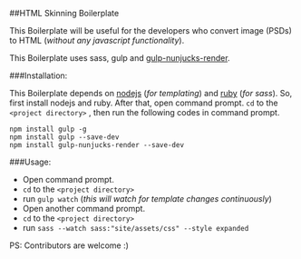 

##HTML Skinning Boilerplate

This Boilerplate will be useful for the developers who convert image (PSDs) to HTML (_without any javascript functionality_). 

This Boilerplate uses sass, gulp and [gulp-nunjucks-render](https://github.com/carlosl/gulp-nunjucks-render).

###Installation:

This Boilerplate depends on [nodejs](https://nodejs.org/download/) (_for templating_) and [ruby](https://www.ruby-lang.org/en/downloads/) (_for sass_). So, first install nodejs and ruby. After that, open command prompt. `cd` to the `<project directory>` , then run the following codes in command prompt.

    npm install gulp -g
    npm install gulp --save-dev
    npm install gulp-nunjucks-render --save-dev

###Usage:

- Open command prompt.
- `cd` to the `<project directory>`
- run `gulp watch` (_this will watch for template changes continuously_)
- Open another command prompt.
- `cd` to the `<project directory>`
- run `sass --watch sass:"site/assets/css" --style expanded`

PS: Contributors are welcome :)
